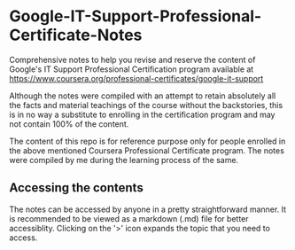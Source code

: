 # Google-IT-Support-Professional-Certificate-Notes

Comprehensive notes to help you revise and reserve the content of Google's IT Support Professional Certification program available at https://www.coursera.org/professional-certificates/google-it-support

Although the notes were compiled with an attempt to retain absolutely all the facts and material teachings of the course without the backstories, this is in no way a substitute to enrolling in the certification program and may not contain 100% of the content.

The content of this repo is for reference purpose only for people enrolled in the above mentioned Coursera Professional Certificate program. The notes were compiled by me during the learning process of the same.

## Accessing the contents

The notes can be accessed by anyone in a pretty straightforward manner. It is recommended to be viewed as a markdown (.md) file for better accessiblity. Clicking on the '>' icon expands the topic that you need to access.
